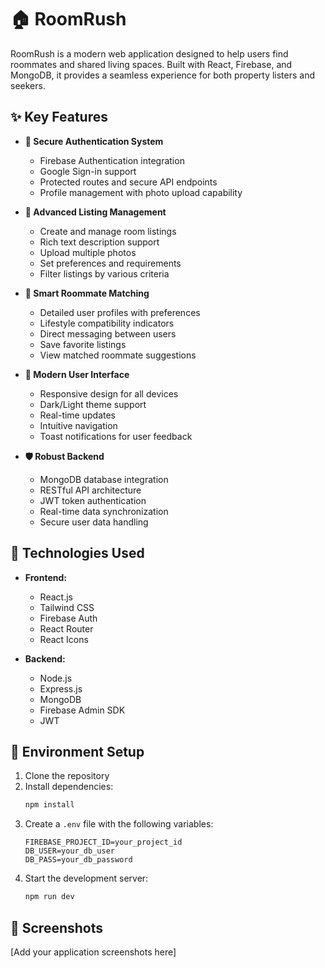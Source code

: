# 🏠 RoomRush

RoomRush is a modern web application designed to help users find roommates and shared living spaces. Built with React, Firebase, and MongoDB, it provides a seamless experience for both property listers and seekers.

## ✨ Key Features

- **🔐 Secure Authentication System**
  - Firebase Authentication integration
  - Google Sign-in support
  - Protected routes and secure API endpoints
  - Profile management with photo upload capability

- **📝 Advanced Listing Management**
  - Create and manage room listings
  - Rich text description support
  - Upload multiple photos
  - Set preferences and requirements
  - Filter listings by various criteria

- **👥 Smart Roommate Matching**
  - Detailed user profiles with preferences
  - Lifestyle compatibility indicators
  - Direct messaging between users
  - Save favorite listings
  - View matched roommate suggestions

- **💫 Modern User Interface**
  - Responsive design for all devices
  - Dark/Light theme support
  - Real-time updates
  - Intuitive navigation
  - Toast notifications for user feedback

- **🛡️ Robust Backend**
  - MongoDB database integration
  - RESTful API architecture
  - JWT token authentication
  - Real-time data synchronization
  - Secure user data handling

## 🚀 Technologies Used

- **Frontend:**
  - React.js
  - Tailwind CSS
  - Firebase Auth
  - React Router
  - React Icons

- **Backend:**
  - Node.js
  - Express.js
  - MongoDB
  - Firebase Admin SDK
  - JWT

## 🔧 Environment Setup

1. Clone the repository
2. Install dependencies:
   ```bash
   npm install
   ```
3. Create a `.env` file with the following variables:
   ```env
   FIREBASE_PROJECT_ID=your_project_id
   DB_USER=your_db_user
   DB_PASS=your_db_password
   ```
4. Start the development server:
   ```bash
   npm run dev
   ```

## 📱 Screenshots

[Add your application screenshots here]


